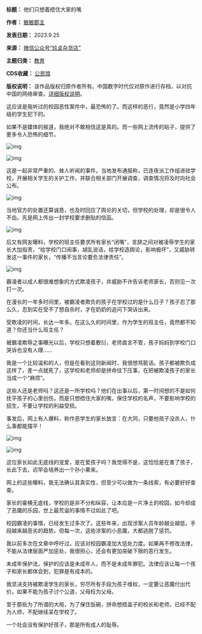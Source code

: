 

**标题：** 他们只想着捂住大家的嘴  

**作者：** [敏敏郡主](https://chinadigitaltimes.net/space/玖奌杂货店)  

**发表日期：** 2023.9.25  

**来源：** [微信公众号“玖奌杂货店”](https://web.archive.org/web/https://mp.weixin.qq.com/s/F2Qn-6LC56V_7LfvJGbNAg)  

**主题归类：** [教育](https://chinadigitaltimes.net/space/教育)  

**CDS收藏：** [公民馆](https://chinadigitaltimes.net/space/%E5%85%AC%E6%B0%91%E9%A6%86)  

**版权说明：** 该作品版权归原作者所有。中国数字时代仅对原作进行存档，以对抗中国的网络审查。[详细版权说明](https://chinadigitaltimes.net/chinese/copyright)。


这应该是我听过的校园恶性案件中，最恐怖的了。而这样的恶行，竟然是小学四年级的学生犯下的。


如果不是媒体的报道，我绝对不敢相信这是真的。而一些网上流传的贴子，提供了更多令人恐怖的细节。


![img](https://chinadigitaltimes.net/chinese/files/2023/09/post-700590-6511aac984da7.)


![img](https://chinadigitaltimes.net/chinese/files/2023/09/post-700590-6511aac9ac79f.)


这是一起非常严重的、耸人听闻的事件。当地发布通报称，已连夜派工作组进驻学校，开展相关学生的关护工作，并联合相关部门开展调查，调查情况将及时向社会公布。


![img](https://chinadigitaltimes.net/chinese/files/2023/09/post-700590-6511aac9c1fb0.png)


当地官方的处置还算诚恳，也及时回应了舆论的关切，但学校的处理，却是很令人不齿。先是网上传出一封学校要求删贴的信函。


![img](https://chinadigitaltimes.net/chinese/files/2023/09/post-700590-6511aac9e9ec3.png)


后又有网友曝料，学校的班主任要求所有家长“闭嘴”，言辞之间对被凌辱学生的家长大加指责，“给学校门口闹事，胡乱说话，给学校造舆论，影响极坏”，又威胁转发这一事件的家长，“传播不当言论要负法律责任”。


![img](https://chinadigitaltimes.net/chinese/files/2023/09/post-700590-6511aaca17f35.)


霸凌者以成人都很难想象的方式欺凌孩子，并威胁不许告诉老师家长，否则见一次打一次。


在漫长的一年多时间里，被霸凌者欺负的孩子在学校过的是什么日子？孩子忍了那么久，忍到实在受不了想自杀时，才在奶奶的追问下哭诉出来。


受欺凌的时间，长达一年多。在这么久的时间里，作为学生的班主任，竟然都不知道？你还当什么班主任？


被霸凌欺辱之事曝光以后，学校只想着敷衍，老师直言不管，孩子妈妈到学校门口哭诉也没有人理……


我是一个比较温和的人，但是在看到这则新闻时，我很想骂脏话。孩子都被欺负成这样了，差一点就死了，这学校和老师却是拼命往下压事，在把被欺凌孩子的家长当成一个“麻烦”。


这些人还是老师吗？这还是一所学校吗？他们在出事以后，第一时间想的不是如何抚平孩子的心里创伤，而是只想捂住大家的嘴，保住学校的名声，不要影响学校的招生，不要让学校的利益受损。


事发后，网上有人爆料，称作恶学生的家长放言：在大同，只要他孩子没杀人，什么事都能摆平！


![img](https://chinadigitaltimes.net/chinese/files/2023/09/post-700590-6511aaca339d2.)


![img](https://chinadigitaltimes.net/chinese/files/2023/09/post-700590-6511aaca5705d.png)


这位家长如此无底线的宠爱，是在爱孩子吗？我觉得不是，这恰恰是在害了孩子，长此下去，迟早会培养出一个孙小果来。


网上的这些曝料，我无法确认其真实性，但至少可以做为一条线索，有必要好好查查。


家长的豪横无底线，学校的是非不分和纵容，让本应是一片净土的校园，如今却成了恶魔的乐园，世上最荒诞的事情不过如此了吧。


校园霸凌的事情，已经发生过多次了。这些年来，出现涉案人员年龄越业越低，手段越来越恶劣的趋势。但每一次，这些涉案的小恶魔，大都逃脱了惩罚。


我以前多次在文章中呼吁过，应该对校园霸凌加大惩处力度。如果再不修改法律，不能从法律层面严加惩处，我很担心，还会有更加突破下限的恶行发生。


未成年保护法，保护的应该是未成年人，而不是未成年罪犯。法律应该让每一个孩子和家长都体会到，犯罪是有成本的。


我坚决支持被欺凌学生的家长，穷尽所有手段为孩子维权，一定要让恶魔付出代价。如果不能为孩子讨个公道，父母枉为父母。


至于那些为了所谓的大局，为了保住饭碗，拼命想捂盖子的校长和老师，已经不配为人师，不配继续呆在学校了。


一个社会没有保护好孩子，那是所有成人的耻辱。

